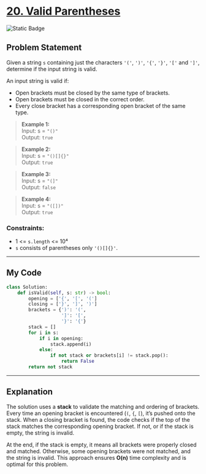 # [20. Valid Parentheses](https://leetcode.com/problems/valid-parentheses)

![Static Badge](https://img.shields.io/badge/Difficulty-Easy-brightgreen)

## Problem Statement

Given a string `s` containing just the characters `'('`, `')'`, `'{'`, `'}'`, `'['` and `']'`, determine if the input string is valid.

An input string is valid if:

- Open brackets must be closed by the same type of brackets.
- Open brackets must be closed in the correct order.
- Every close bracket has a corresponding open bracket of the same type.

> **Example 1:**  
> Input: s = `"()"`  
> Output: `true`

> **Example 2:**  
> Input: s = `"()[]{}"`  
> Output: `true`

> **Example 3:**  
> Input: s = `"(]"`  
> Output: `false`

> **Example 4:**  
> Input: s = `"([])"`  
> Output: `true`

### Constraints:

- 1 <= `s.length` <= 10⁴  
- `s` consists of parentheses only `'()[]{}'`.

---

## My Code

```python
class Solution:
    def isValid(self, s: str) -> bool:
        opening = ['{', '[', '(']
        closing = ['}', ']', ')']
        brackets = {')': '(', 
                    ']': '[', 
                    '}': '{'}
        stack = []
        for i in s:
            if i in opening:
                stack.append(i)
            else:
                if not stack or brackets[i] != stack.pop():
                    return False
        return not stack
```

---

## Explanation

The solution uses a **stack** to validate the matching and ordering of brackets. Every time an opening bracket is encountered (`(`, `{`, `[`), it’s pushed onto the stack. When a closing bracket is found, the code checks if the top of the stack matches the corresponding opening bracket. If not, or if the stack is empty, the string is invalid.

At the end, if the stack is empty, it means all brackets were properly closed and matched. Otherwise, some opening brackets were not matched, and the string is invalid. This approach ensures **O(n)** time complexity and is optimal for this problem.
